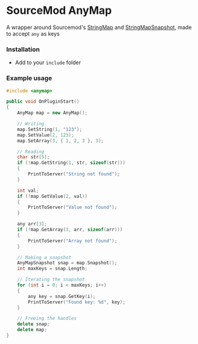 # SourceMod AnyMap
A wrapper around Sourcemod's [StringMap](https://sourcemod.dev/#/adt_trie/methodmap.StringMap) and [StringMapSnapshot](https://sourcemod.dev/#/adt_trie/methodmap.StringMapSnapshot), made to accept `any` as keys

### Installation
- Add to your `include` folder

### Example usage

```cpp
#include <anymap>

public void OnPluginStart()
{
	AnyMap map = new AnyMap();

	// Writing
	map.SetString(1, "123");
	map.SetValue(2, 123);
	map.SetArray(3, { 1, 2, 3 }, 3);

	// Reading
	char str[5];
	if (!map.GetString(1, str, sizeof(str)))
	{
		PrintToServer("String not found");
	}

	int val;
	if (!map.GetValue(2, val))
	{
		PrintToServer("Value not found");
	}

	any arr[3];
	if (!map.GetArray(3, arr, sizeof(arr)))
	{
		PrintToServer("Array not found");
	}

	// Making a snapshot
	AnyMapSnapshot snap = map.Snapshot();
	int maxKeys = snap.Length;

	// Iterating the snapshot
	for (int i = 0; i < maxKeys; i++)
	{
		any key = snap.GetKey(i);
		PrintToServer("Found key: %d", key);
	}

	// Freeing the handles
	delete snap;
	delete map;
}
```
